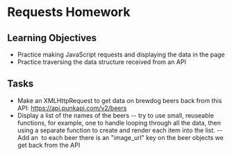 # Requests Homework

## Learning Objectives

- Practice making JavaScript requests and displaying the data in the page
- Practice traversing the data structure received from an API

## Tasks

- Make an XMLHttpRequest to get data on brewdog beers back from this API: https://api.punkapi.com/v2/beers
- Display a list of the names of the beers
-- try to use small, reuseable functions, for example, one to handle looping through all the data, then using a separate function to create and render each item into the list.
-- Add an <img> to each beer
there is an "image_url" key on the beer objects we get back from the API
